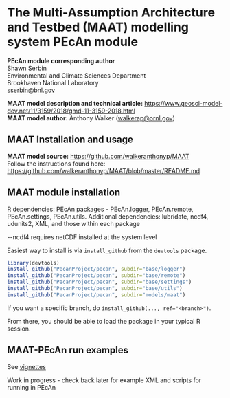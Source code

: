 # The Multi-Assumption Architecture and Testbed (MAAT) modelling system PEcAn module
**PEcAn module corresponding author** <br>
Shawn Serbin <br>
Environmental and Climate Sciences Department <br>
Brookhaven National Laboratory <br>
sserbin@bnl.gov <br>

**MAAT model description and technical article:** https://www.geosci-model-dev.net/11/3159/2018/gmd-11-3159-2018.html <br>
**MAAT model author:** Anthony Walker (walkerap@ornl.gov) <br>

## MAAT Installation and usage
**MAAT model source:** https://github.com/walkeranthonyp/MAAT <br>
Follow the instructions found here: https://github.com/walkeranthonyp/MAAT/blob/master/README.md <br>

## MAAT module installation
R dependencies: PEcAn packages - PEcAn.logger, PEcAn.remote, PEcAn.settings, PEcAn.utils. Additional dependencies: lubridate, ncdf4, udunits2, XML, and those within each package <br>

--ncdf4 requires netCDF installed at the system level 

Easiest way to install is via `install_github` from the `devtools` package. <br>

```R
library(devtools)
install_github("PecanProject/pecan", subdir="base/logger")
install_github("PecanProject/pecan", subdir="base/remote")
install_github("PecanProject/pecan", subdir="base/settings")
install_github("PecanProject/pecan", subdir="base/utils")
install_github("PecanProject/pecan", subdir="models/maat")
```

If you want a specific branch, do `install_github(..., ref="<branch>")`.

From there, you should be able to load the package in your typical R session.

## MAAT-PEcAn run examples
See [vignettes](../pecan/models/maat/vignettes/)

Work in progress - check back later for example XML and scripts for running in PEcAn
